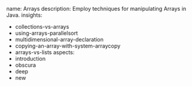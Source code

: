 name: Arrays
description: Employ techniques for manipulating Arrays in Java.
insights:
  - collections-vs-arrays
  - using-arrays-parallelsort
  - multidimensional-array-declaration
  - copying-an-array-with-system-arraycopy
  - arrays-vs-lists
aspects:
  - introduction
  - obscura
  - deep
  - new

